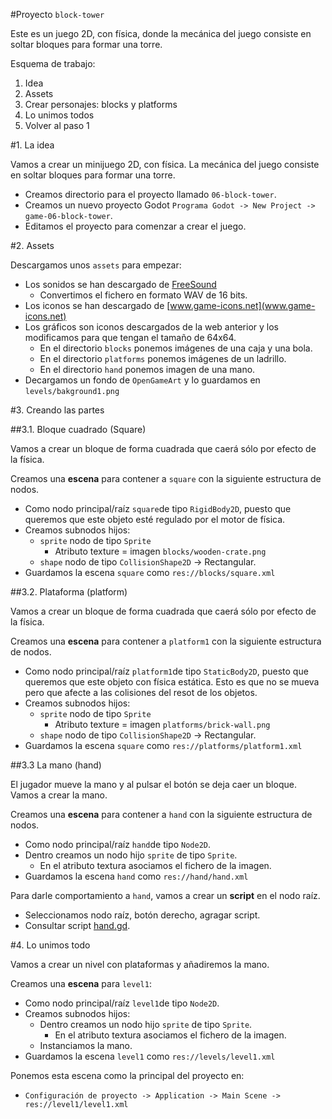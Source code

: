 
#Proyecto `block-tower`

Este es un juego 2D, con física, donde la mecánica del juego consiste en
soltar bloques para formar una torre.

Esquema de trabajo:
1. Idea
2. Assets
3. Crear personajes: blocks y platforms
4. Lo unimos todos
5. Volver al paso 1

#1. La idea

Vamos a crear un minijuego 2D, con física.
La mecánica del juego consiste en soltar bloques para formar una torre.

* Creamos directorio para el proyecto llamado `06-block-tower`.
* Creamos un nuevo proyecto Godot `Programa Godot -> New Project -> game-06-block-tower`.
* Editamos el proyecto para comenzar a crear el juego.

#2. Assets

Descargamos unos `assets` para empezar:
* Los sonidos se han descargado de [FreeSound](https://www.freesound.org)
   * Convertimos el fichero en formato WAV de 16 bits.
* Los iconos se han descargado de [www.game-icons.net](www.game-icons.net)
* Los gráficos son iconos descargados de la web anterior y los modificamos
para que tengan el tamaño de 64x64.
    * En el directorio `blocks` ponemos imágenes de una caja y una bola.
    * En el directorio `platforms` ponemos imágenes de un ladrillo.
    * En el directorio `hand` ponemos imagen de una mano.
* Decargamos un fondo de `OpenGameArt` y lo guardamos en `levels/bakground1.png`

#3. Creando las partes

##3.1. Bloque cuadrado (Square)

Vamos a crear un bloque de forma cuadrada que caerá sólo por efecto de la física.

Creamos una **escena** para contener a `square` con la siguiente estructura de nodos.
* Como nodo principal/raíz `square`de tipo `RigidBody2D`, puesto que queremos
que este objeto esté regulado por el motor de física.
* Creamos subnodos hijos:
    * `sprite` nodo de tipo `Sprite`
        * Atributo texture = imagen `blocks/wooden-crate.png`
    * `shape` nodo de tipo `CollisionShape2D` -> Rectangular.
* Guardamos la escena `square` como `res://blocks/square.xml`

##3.2. Plataforma (platform)

Vamos a crear un bloque de forma cuadrada que caerá sólo por efecto de la física.

Creamos una **escena** para contener a `platform1` con la siguiente estructura de nodos.
* Como nodo principal/raíz `platform1`de tipo `StaticBody2D`, puesto que queremos
que este objeto con física estática. Esto es que no se mueva pero que afecte a las
colisiones del resot de los objetos.
* Creamos subnodos hijos:
    * `sprite` nodo de tipo `Sprite`
        * Atributo texture = imagen `platforms/brick-wall.png`
    * `shape` nodo de tipo `CollisionShape2D` -> Rectangular.
* Guardamos la escena `square` como `res://platforms/platform1.xml`

##3.3 La mano (hand)

El jugador mueve la mano y al pulsar el botón se deja caer un bloque.
Vamos a crear la mano.

Creamos una **escena** para contener a `hand` con la siguiente estructura de nodos.
* Como nodo principal/raíz `hand`de tipo `Node2D`.
* Dentro creamos un nodo hijo `sprite` de tipo `Sprite`.
    * En el atributo textura asociamos el fichero de la imagen.
* Guardamos la escena `hand` como `res://hand/hand.xml`

Para darle comportamiento a `hand`, vamos a crear un **script** en el nodo raíz.
* Seleccionamos nodo raíz, botón derecho, agragar script.
* Consultar script [hand.gd](./../../games/06-block-tower/hand/hand.gd).

#4. Lo unimos todo

Vamos a crear un nivel con plataformas y añadiremos la mano.

Creamos una **escena** para `level1`:
* Como nodo principal/raíz `level1`de tipo `Node2D`.
* Creamos subnodos hijos:
    * Dentro creamos un nodo hijo `sprite` de tipo `Sprite`.
        * En el atributo textura asociamos el fichero de la imagen.
    * Instanciamos la mano.
* Guardamos la escena `level1` como `res://levels/level1.xml`

Ponemos esta escena como la principal del proyecto en:
* `Configuración de proyecto -> Application -> Main Scene -> res://level1/level1.xml`
